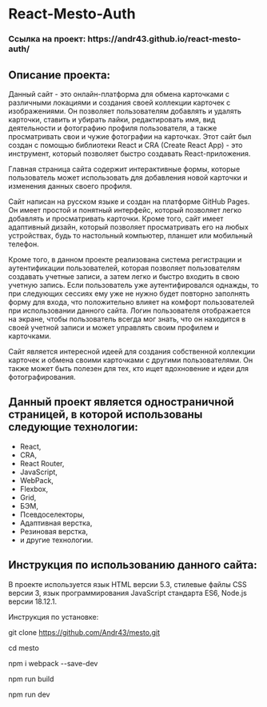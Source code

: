 # React-Mesto-Auth
<h3>Ссылка на проект: https://andr43.github.io/react-mesto-auth/</h3>

## Описание проекта:
Данный сайт - это онлайн-платформа для обмена карточками с различными локациями и создания своей коллекции карточек с изображениями. Он позволяет пользователям добавлять и удалять карточки, ставить и убирать лайки, редактировать имя, вид деятельности и фотографию профиля пользователя, а также просматривать свои и чужие фотографии на карточках. Этот сайт был создан с помощью библиотеки React и CRA (Create React App) - это инструмент, который позволяет быстро создавать React-приложения.

Главная страница сайта содержит интерактивные формы, которые пользователь может использовать для добавления новой карточки и изменения данных своего профиля.

Сайт написан на русском языке и создан на платформе GitHub Pages. Он имеет простой и понятный интерфейс, который позволяет легко добавлять и просматривать карточки. Кроме того, сайт имеет адаптивный дизайн, который позволяет просматривать его на любых устройствах, будь то настольный компьютер, планшет или мобильный телефон.

Кроме того, в данном проекте реализована система регистрации и аутентификации пользователей, которая позволяет пользователям создавать учетные записи, а затем легко и быстро входить в свою учетную запись. Если пользователь уже аутентифировался однажды, то при следующих сессиях ему уже не нужно будет повторно заполнять форму для входа, что положительно влияет на комфорт пользователей при использовании данного сайта. Логин пользователя отображается на экране, чтобы пользователь всегда мог знать, что он находится в своей учетной записи и может управлять своим профилем и карточками. 

Сайт является интересной идеей для создания собственной коллекции карточек и обмена своими карточками с другими пользователями. Он также может быть полезен для тех, кто ищет вдохновение и идеи для фотографирования.

## Данный проект является одностраничной страницей, в которой использованы следующие технологии:  
* React,
* CRA,
* React Router,
* JavaScript,
* WebPack, 
* Flexbox, 
* Grid,
* БЭМ,  
* Псевдоселекторы,  
* Адаптивная верстка, 
* Резиновая верстка,
* и другие технологии.

## Инструкция по использованию данного сайта:
В проекте используется язык HTML версии 5.3, стилевые файлы CSS версии 3, язык программирования JavaScript стандарта ES6, Node.js версии 18.12.1.

Инструкция по установке:

git clone https://github.com/Andr43/mesto.git

cd mesto

npm i webpack --save-dev

npm run build

npm run dev
